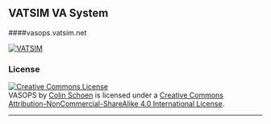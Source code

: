 ## VATSIM VA System
####vasops.vatsim.net


[![VATSIM](http://www.vatsim.net/uploads/tf/vlw_1_011.jpg)](http://vasops.vatsim.net)

### License

<a rel="license" href="http://creativecommons.org/licenses/by-nc-sa/4.0/"><img alt="Creative Commons License" style="border-width:0" src="https://i.creativecommons.org/l/by-nc-sa/4.0/88x31.png" /></a><br /><span xmlns:dct="http://purl.org/dc/terms/" property="dct:title">VASOPS</span> by <a xmlns:cc="http://creativecommons.org/ns#" href="github.com/colinschoen" property="cc:attributionName" rel="cc:attributionURL">Colin Schoen</a> is licensed under a <a rel="license" href="http://creativecommons.org/licenses/by-nc-sa/4.0/">Creative Commons Attribution-NonCommercial-ShareAlike 4.0 International License</a>.



*** 
